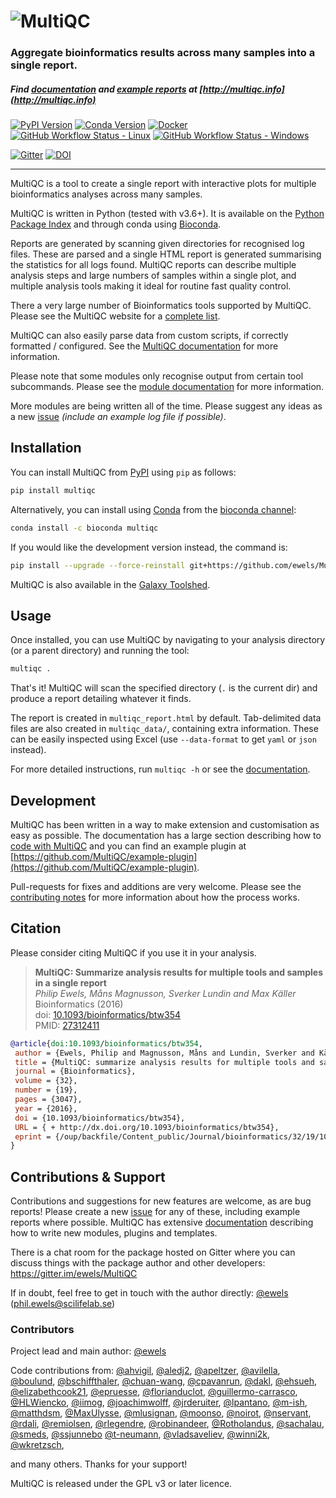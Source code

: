 # ![MultiQC](https://raw.githubusercontent.com/ewels/MultiQC/master/docs/images/MultiQC_logo.png)


### Aggregate bioinformatics results across many samples into a single report.

##### Find [documentation](http://multiqc.info/docs) and [example reports](http://multiqc.info/examples/rna-seq/multiqc_report.html) at [http://multiqc.info](http://multiqc.info)

[![PyPI Version](https://img.shields.io/pypi/v/multiqc.svg?style=flat-square)](https://pypi.python.org/pypi/multiqc/)
[![Conda Version](https://anaconda.org/bioconda/multiqc/badges/version.svg)](https://anaconda.org/bioconda/multiqc)
[![Docker](https://img.shields.io/docker/automated/ewels/multiqc.svg?style=flat-square)](https://hub.docker.com/r/ewels/multiqc/)
[![GitHub Workflow Status - Linux](https://img.shields.io/github/workflow/status/ewels/MultiQC/MultiQC%20-%20Linux?label=build%20-%20Linux&logo=ubuntu&logoColor=white&style=flat-square)](https://github.com/ewels/MultiQC/actions?query=workflow%3A%22MultiQC+-+Linux%22)
[![GitHub Workflow Status - Windows](https://img.shields.io/github/workflow/status/ewels/MultiQC/MultiQC%20-%20Windows?label=build%20-%20Windows&logo=windows&style=flat-square)](https://github.com/ewels/MultiQC/actions?query=workflow%3A%22MultiQC+-+Windows%22)

[![Gitter](https://img.shields.io/badge/gitter-%20join%20chat%20%E2%86%92-4fb99a.svg?style=flat-square)](https://gitter.im/ewels/MultiQC)
[![DOI](https://img.shields.io/badge/DOI-10.1093%2Fbioinformatics%2Fbtw354-lightgrey.svg?style=flat-square)](http://dx.doi.org/10.1093/bioinformatics/btw354)

-----

MultiQC is a tool to create a single report with interactive plots
for multiple bioinformatics analyses across many samples.

MultiQC is written in Python (tested with v3.6+). It is
available on the [Python Package Index](https://pypi.python.org/pypi/multiqc/)
and through conda using [Bioconda](http://bioconda.github.io/).

Reports are generated by scanning given directories for recognised log files.
These are parsed and a single HTML report is generated summarising the statistics
for all logs found. MultiQC reports can describe multiple analysis steps and
large numbers of samples within a single plot, and multiple analysis tools making
it ideal for routine fast quality control.

There a very large number of Bioinformatics tools supported by MultiQC.
Please see the MultiQC website for a [complete list](https://multiqc.info/#supported-tools).

MultiQC can also easily parse data from custom scripts, if correctly formatted / configured.
See the [MultiQC documentation](http://multiqc.info/docs/#custom-content) for more information.

Please note that some modules only recognise output from certain tool subcommands.
Please see the [module documentation](http://multiqc.info/docs/#multiqc-modules) for more information.

More modules are being written all of the time. Please suggest any ideas as a new
[issue](https://github.com/ewels/MultiQC/issues) _(include an example log file if possible)_.

## Installation

You can install MultiQC from [PyPI](https://pypi.python.org/pypi/multiqc/)
using `pip` as follows:
```bash
pip install multiqc
```

Alternatively, you can install using [Conda](http://anaconda.org/)
from the [bioconda channel](https://bioconda.github.io/):
```bash
conda install -c bioconda multiqc
```

If you would like the development version instead, the command is:
```bash
pip install --upgrade --force-reinstall git+https://github.com/ewels/MultiQC.git
```

MultiQC is also available in the
[Galaxy Toolshed](https://toolshed.g2.bx.psu.edu/view/engineson/multiqc/).

## Usage
Once installed, you can use MultiQC by navigating to your analysis directory
(or a parent directory) and running the tool:
```bash
multiqc .
```

That's it! MultiQC will scan the specified directory (`.` is the current dir)
and produce a report detailing whatever it finds.

The report is created in `multiqc_report.html` by default. Tab-delimited data
files are also created in `multiqc_data/`, containing extra information.
These can be easily inspected using Excel (use `--data-format` to get `yaml`
or `json` instead).

For more detailed instructions, run `multiqc -h` or see the
[documentation](http://multiqc.info/docs/#running-multiqc).

## Development

MultiQC has been written in a way to make extension and customisation as easy as possible.
The documentation has a large section describing how to [code with MultiQC](https://multiqc.info/docs/#coding-with-multiqc) and you can find an example plugin at [https://github.com/MultiQC/example-plugin](https://github.com/MultiQC/example-plugin).

Pull-requests for fixes and additions are very welcome.
Please see the [contributing notes](https://github.com/ewels/MultiQC/blob/master/.github/CONTRIBUTING.md) for more information about how the process works.

## Citation
Please consider citing MultiQC if you use it in your analysis.

> **MultiQC: Summarize analysis results for multiple tools and samples in a single report** <br/>
> _Philip Ewels, Måns Magnusson, Sverker Lundin and Max Käller_ <br/>
> Bioinformatics (2016) <br/>
> doi: [10.1093/bioinformatics/btw354](http://dx.doi.org/10.1093/bioinformatics/btw354) <br/>
> PMID: [27312411](http://www.ncbi.nlm.nih.gov/pubmed/27312411)

```BibTeX
@article{doi:10.1093/bioinformatics/btw354,
 author = {Ewels, Philip and Magnusson, Måns and Lundin, Sverker and Käller, Max},
 title = {MultiQC: summarize analysis results for multiple tools and samples in a single report},
 journal = {Bioinformatics},
 volume = {32},
 number = {19},
 pages = {3047},
 year = {2016},
 doi = {10.1093/bioinformatics/btw354},
 URL = { + http://dx.doi.org/10.1093/bioinformatics/btw354},
 eprint = {/oup/backfile/Content_public/Journal/bioinformatics/32/19/10.1093_bioinformatics_btw354/3/btw354.pdf}
}
```

## Contributions & Support

Contributions and suggestions for new features are welcome, as are bug reports!
Please create a new [issue](https://github.com/ewels/MultiQC/issues) for any
of these, including example reports where possible. MultiQC has extensive
[documentation](http://multiqc.info/docs) describing how to write new modules,
plugins and templates.

There is a chat room for the package hosted on Gitter where you can discuss
things with the package author and other developers:
https://gitter.im/ewels/MultiQC

If in doubt, feel free to get in touch with the author directly:
[@ewels](https://github.com/ewels) (phil.ewels@scilifelab.se)

### Contributors
Project lead and main author: [@ewels](https://github.com/ewels)

Code contributions from:
[@ahvigil](https://github.com/ahvigil),
[@aledj2](https://github.com/aledj2),
[@apeltzer](https://github.com/apeltzer),
[@avilella](https://github.com/avilella),
[@boulund](https://github.com/boulund),
[@bschiffthaler](https://github.com/bschiffthaler),
[@chuan-wang](https://github.com/chuan-wang),
[@cpavanrun](https://github.com/cpavanrun),
[@dakl](https://github.com/dakl),
[@ehsueh](https://github.com/ehsueh),
[@elizabethcook21](https://github.com/elizabethcook21),
[@epruesse](https://github.com/epruesse),
[@florianduclot](https://github.com/florianduclot/),
[@guillermo-carrasco](https://github.com/guillermo-carrasco),
[@HLWiencko](https://github.com/HLWiencko),
[@iimog](https://github.com/iimog),
[@joachimwolff](https://github.com/joachimwolff),
[@jrderuiter](https://github.com/jrderuiter),
[@lpantano](https://github.com/lpantano),
[@m-ish](https://github.com/m-ish),
[@matthdsm](https://github.com/matthdsm),
[@MaxUlysse](https://github.com/MaxUlysse),
[@mlusignan](https://github.com/mlusignan),
[@moonso](https://github.com/moonso),
[@noirot](https://github.com/noirot),
[@nservant](https://github.com/nservant),
[@rdali](https://github.com/rdali),
[@remiolsen](https://github.com/remiolsen),
[@rlegendre](https://github.com/rlegendre),
[@robinandeer](https://github.com/robinandeer),
[@Rotholandus](https://github.com/Rotholandus),
[@sachalau](https://github.com/sachalau/),
[@smeds](https://github.com/smeds/),
[@ssjunnebo](https://github.com/ssjunnebo)
[@t-neumann](https://github.com/t-neumann),
[@vladsaveliev](https://github.com/vladsaveliev),
[@winni2k](https://github.com/winni2k),
[@wkretzsch](https://github.com/wkretzsch),


and many others. Thanks for your support!

MultiQC is released under the GPL v3 or later licence.
